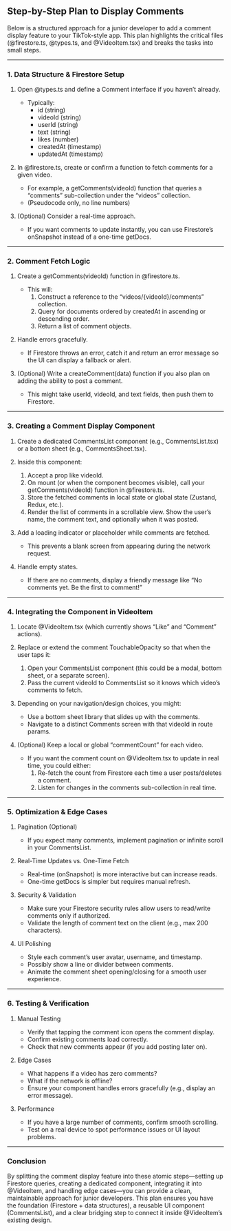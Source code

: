 ## Step-by-Step Plan to Display Comments

Below is a structured approach for a junior developer to add a comment display feature to your TikTok-style app. This plan highlights the critical files (@firestore.ts, @types.ts, and @VideoItem.tsx) and breaks the tasks into small steps.

---

### 1. Data Structure & Firestore Setup

1. Open @types.ts and define a Comment interface if you haven’t already.
   - Typically:  
     - id (string)  
     - videoId (string)  
     - userId (string)  
     - text (string)  
     - likes (number)  
     - createdAt (timestamp)  
     - updatedAt (timestamp)

2. In @firestore.ts, create or confirm a function to fetch comments for a given video.  
   - For example, a getComments(videoId) function that queries a “comments” sub-collection under the “videos” collection.  
   - (Pseudocode only, no line numbers)

3. (Optional) Consider a real-time approach.  
   - If you want comments to update instantly, you can use Firestore’s onSnapshot instead of a one-time getDocs.

---

### 2. Comment Fetch Logic

1. Create a getComments(videoId) function in @firestore.ts.  
   - This will:
     1. Construct a reference to the “videos/{videoId}/comments” collection.  
     2. Query for documents ordered by createdAt in ascending or descending order.  
     3. Return a list of comment objects.

2. Handle errors gracefully.  
   - If Firestore throws an error, catch it and return an error message so the UI can display a fallback or alert.

3. (Optional) Write a createComment(data) function if you also plan on adding the ability to post a comment.  
   - This might take userId, videoId, and text fields, then push them to Firestore.

---

### 3. Creating a Comment Display Component

1. Create a dedicated CommentsList component (e.g., CommentsList.tsx) or a bottom sheet (e.g., CommentsSheet.tsx).  
2. Inside this component:
   1. Accept a prop like videoId.  
   2. On mount (or when the component becomes visible), call your getComments(videoId) function in @firestore.ts.  
   3. Store the fetched comments in local state or global state (Zustand, Redux, etc.).  
   4. Render the list of comments in a scrollable view. Show the user’s name, the comment text, and optionally when it was posted.

3. Add a loading indicator or placeholder while comments are fetched.  
   - This prevents a blank screen from appearing during the network request.

4. Handle empty states.  
   - If there are no comments, display a friendly message like “No comments yet. Be the first to comment!”

---

### 4. Integrating the Component in VideoItem

1. Locate @VideoItem.tsx (which currently shows “Like” and “Comment” actions).  
2. Replace or extend the comment TouchableOpacity so that when the user taps it:
   1. Open your CommentsList component (this could be a modal, bottom sheet, or a separate screen).  
   2. Pass the current videoId to CommentsList so it knows which video’s comments to fetch.

3. Depending on your navigation/design choices, you might:  
   - Use a bottom sheet library that slides up with the comments.  
   - Navigate to a distinct Comments screen with that videoId in route params.

4. (Optional) Keep a local or global “commentCount” for each video.  
   - If you want the comment count on @VideoItem.tsx to update in real time, you could either:  
     1. Re-fetch the count from Firestore each time a user posts/deletes a comment.  
     2. Listen for changes in the comments sub-collection in real time.

---

### 5. Optimization & Edge Cases

1. Pagination (Optional)  
   - If you expect many comments, implement pagination or infinite scroll in your CommentsList.

2. Real-Time Updates vs. One-Time Fetch  
   - Real-time (onSnapshot) is more interactive but can increase reads.  
   - One-time getDocs is simpler but requires manual refresh.

3. Security & Validation  
   - Make sure your Firestore security rules allow users to read/write comments only if authorized.  
   - Validate the length of comment text on the client (e.g., max 200 characters).

4. UI Polishing  
   - Style each comment’s user avatar, username, and timestamp.  
   - Possibly show a line or divider between comments.  
   - Animate the comment sheet opening/closing for a smooth user experience.

---

### 6. Testing & Verification

1. Manual Testing  
   - Verify that tapping the comment icon opens the comment display.  
   - Confirm existing comments load correctly.  
   - Check that new comments appear (if you add posting later on).

2. Edge Cases  
   - What happens if a video has zero comments?  
   - What if the network is offline?  
   - Ensure your component handles errors gracefully (e.g., display an error message).

3. Performance  
   - If you have a large number of comments, confirm smooth scrolling.  
   - Test on a real device to spot performance issues or UI layout problems.

---

### Conclusion

By splitting the comment display feature into these atomic steps—setting up Firestore queries, creating a dedicated component, integrating it into @VideoItem, and handling edge cases—you can provide a clean, maintainable approach for junior developers. This plan ensures you have the foundation (Firestore + data structures), a reusable UI component (CommentsList), and a clear bridging step to connect it inside @VideoItem’s existing design.